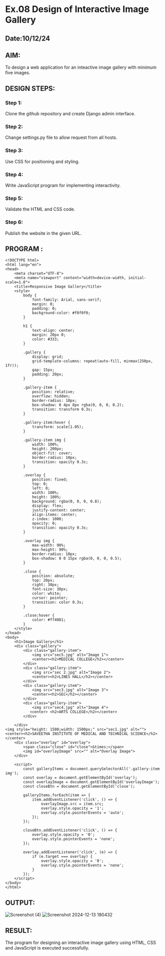 # Ex.08 Design of Interactive Image Gallery
## Date:10/12/24

## AIM:
To design a web application for an inteactive image gallery with minimum five images.

## DESIGN STEPS:

### Step 1:
Clone the github repository and create Django admin interface.

### Step 2:
Change settings.py file to allow request from all hosts.

### Step 3:
Use CSS for positioning and styling.

### Step 4:
Write JavaScript program for implementing interactivity.

### Step 5:
Validate the HTML and CSS code.

### Step 6:
Publish the website in the given URL.

## PROGRAM :
~~~
<!DOCTYPE html>
<html lang="en">
<head>
    <meta charset="UTF-8">
    <meta name="viewport" content="width=device-width, initial-scale=1.0">
    <title>Responsive Image Gallery</title>
    <style>
        body {
            font-family: Arial, sans-serif;
            margin: 0;
            padding: 0;
            background-color: #f0f0f0;
        }

        h1 {
            text-align: center;
            margin: 20px 0;
            color: #333;
        }

        .gallery {
            display: grid;
            grid-template-columns: repeat(auto-fill, minmax(250px, 1fr));
            gap: 15px;
            padding: 20px;
        }

        .gallery-item {
            position: relative;
            overflow: hidden;
            border-radius: 10px;
            box-shadow: 0 4px 8px rgba(0, 0, 0, 0.2);
            transition: transform 0.3s;
        }

        .gallery-item:hover {
            transform: scale(1.05);
        }

        .gallery-item img {
            width: 100%;
            height: 200px;
            object-fit: cover;
            border-radius: 10px;
            transition: opacity 0.3s;
        }

        .overlay {
            position: fixed;
            top: 0;
            left: 0;
            width: 100%;
            height: 100%;
            background: rgba(0, 0, 0, 0.8);
            display: flex;
            justify-content: center;
            align-items: center;
            z-index: 1000;
            opacity: 0;
            transition: opacity 0.3s;
        }

        .overlay img {
            max-width: 90%;
            max-height: 90%;
            border-radius: 10px;
            box-shadow: 0 0 15px rgba(0, 0, 0, 0.5);
        }

        .close {
            position: absolute;
            top: 20px;
            right: 30px;
            font-size: 30px;
            color: white;
            cursor: pointer;
            transition: color 0.3s;
        }

        .close:hover {
            color: #ff4081;
        }
    </style>
</head>
<body>
    <h1>Image Gallery</h1>
    <div class="gallery">
        <div class="gallery-item">
            <img src="sec5.jpg" alt="Image 1">
            <center><h2>MEDICAL COLLEGE</h2></center>
        </div>
        <div class="gallery-item">
            <img src="sec 2.jpg" alt="Image 2">
            <center><h2>LINES HALL</h2></center>
        </div>
        <div class="gallery-item">
            <img src="sec3.jpg" alt="Image 3">
            <center><h2>SEC</h2></center>
        </div>
        <div class="gallery-item">
            <img src="sec4.jpg" alt="Image 4">
           <center> <h2>ARTS COLLEGE</h2></center>
        </div>
       
    </div>
<img style="height: 1500;width: 1500px;" src="sec1.jpg" alt="">
<center><h2>SAVEETHA INSTITUTE OF MEDICAL AND TECHNICAL SCIENCE</h2></center>
    <div class="overlay" id="overlay">
        <span class="close" id="close">&times;</span>
        <img id="overlayImage" src="" alt="Overlay Image">
    </div>

    <script>
        const galleryItems = document.querySelectorAll('.gallery-item img');
        const overlay = document.getElementById('overlay');
        const overlayImage = document.getElementById('overlayImage');
        const closeBtn = document.getElementById('close');

        galleryItems.forEach(item => {
            item.addEventListener('click', () => {
                overlayImage.src = item.src;
                overlay.style.opacity = '1';
                overlay.style.pointerEvents = 'auto';
            });
        });

        closeBtn.addEventListener('click', () => {
            overlay.style.opacity = '0';
            overlay.style.pointerEvents = 'none';
        });

        overlay.addEventListener('click', (e) => {
            if (e.target === overlay) {
                overlay.style.opacity = '0';
                overlay.style.pointerEvents = 'none';
            }
        });
    </script>
</body>
</html>
~~~

## OUTPUT:
![Screenshot (4)](https://github.com/user-attachments/assets/a367d1d8-2b87-463f-a2f2-8cb911645dd8)
![Screenshot 2024-12-13 180432](https://github.com/user-attachments/assets/4525c0cd-e821-4c8f-897b-ed07239208ad)




## RESULT:
The program for designing an interactive image gallery using HTML, CSS and JavaScript is executed successfully.
